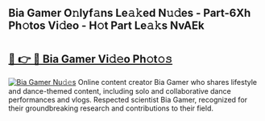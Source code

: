 ## Bia Gamer O𝚗lyf𝚊ns Le𝚊𝚔ed N𝚞𝚍es - Part-6Xh Ph𝚘tos Vi𝚍eo - H𝚘t Part Le𝚊𝚔s NvAEk

# <h2><a href="http://hf5cp9.feru.top/?c=Bia+Gamer">🔗 👉 🔴 Bia Gamer Vi𝚍𝚎o Ph𝚘t𝚘𝚜</a></h2>

[![Bia Gamer Nu𝚍𝚎s](https://i.imgur.com/0TWrTi3.gif)](http://hf5cp9.feru.top/?c=Bia+Gamer)
Online content creator Bia Gamer who shares lifestyle and dance-themed content, including solo and collaborative dance performances and vlogs. Respected scientist Bia Gamer, recognized for their groundbreaking research and contributions to their field. 

